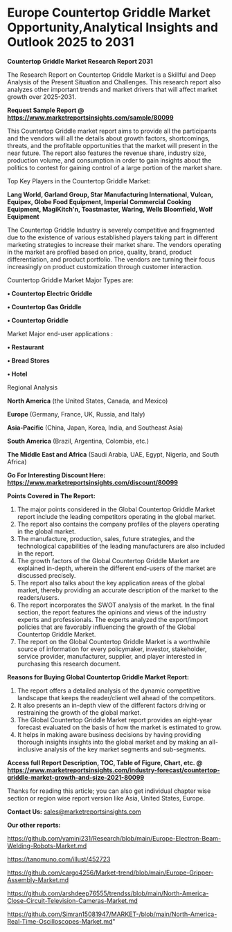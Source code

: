 # Europe Countertop Griddle Market Opportunity,Analytical Insights and Outlook 2025 to 2031

<strong>Countertop Griddle Market Research Report 2031</strong>

The Research Report on Countertop Griddle Market is a Skillful and Deep Analysis of the Present Situation and Challenges. This research report also analyzes other important trends and market drivers that will affect market growth over 2025-2031.

<strong>Request Sample Report @ <a href=https://www.marketreportsinsights.com/sample/80099>https://www.marketreportsinsights.com/sample/80099</a></strong>

This Countertop Griddle market report aims to provide all the participants and the vendors will all the details about growth factors, shortcomings, threats, and the profitable opportunities that the market will present in the near future. The report also features the revenue share, industry size, production volume, and consumption in order to gain insights about the politics to contest for gaining control of a large portion of the market share.

Top Key Players in the Countertop Griddle Market:

<strong>Lang World, Garland Group, Star Manufacturing International, Vulcan, Equipex, Globe Food Equipment, Imperial Commercial Cooking Equipment, MagiKitch&#39;n, Toastmaster, Waring, Wells Bloomfield, Wolf Equipment</strong>

The Countertop Griddle Industry is severely competitive and fragmented due to the existence of various established players taking part in different marketing strategies to increase their market share. The vendors operating in the market are profiled based on price, quality, brand, product differentiation, and product portfolio. The vendors are turning their focus increasingly on product customization through customer interaction.

Countertop Griddle Market Major Types are:

<strong>• Countertop Electric Griddle

• Countertop Gas Griddle

• Countertop Griddle</strong>

Market Major end-user applications :

<strong>• Restaurant

• Bread Stores

• Hotel</strong>

Regional Analysis

</u><strong><b>North America</b></strong> (the United States, Canada, and Mexico)

<strong><b>Europe </b></strong>(Germany, France, UK, Russia, and Italy)

<strong><b>Asia-Pacific</b></strong> (China, Japan, Korea, India, and Southeast Asia)

<strong><b>South America</b></strong> (Brazil, Argentina, Colombia, etc.)

<strong><b>The Middle East and Africa</b></strong> (Saudi Arabia, UAE, Egypt, Nigeria, and South Africa)

<strong>Go For Interesting Discount Here: <a href=https://www.marketreportsinsights.com/discount/80099>https://www.marketreportsinsights.com/discount/80099</a></strong>

<strong>Points Covered in The Report:</strong>
<ol>
  <li>The major points considered in the Global Countertop Griddle Market report include the leading competitors operating in the global market.</li>
  <li>The report also contains the company profiles of the players operating in the global market.</li>
  <li>The manufacture, production, sales, future strategies, and the technological capabilities of the leading manufacturers are also included in the report.</li>
  <li>The growth factors of the Global Countertop Griddle Market are explained in-depth, wherein the different end-users of the market are discussed precisely.</li>
  <li>The report also talks about the key application areas of the global market, thereby providing an accurate description of the market to the readers/users.</li>
  <li>The report incorporates the SWOT analysis of the market. In the final section, the report features the opinions and views of the industry experts and professionals. The experts analyzed the export/import policies that are favorably influencing the growth of the Global Countertop Griddle Market.</li>
  <li>The report on the Global Countertop Griddle Market is a worthwhile source of information for every policymaker, investor, stakeholder, service provider, manufacturer, supplier, and player interested in purchasing this research document.</li>
</ol>
<strong>Reasons for Buying Global Countertop Griddle Market Report:</strong>

<ol>
  <li>The report offers a detailed analysis of the dynamic competitive landscape that keeps the reader/client well ahead of the competitors.</li>
  <li>It also presents an in-depth view of the different factors driving or restraining the growth of the global market.</li>
  <li>The Global Countertop Griddle Market report provides an eight-year forecast evaluated on the basis of how the market is estimated to grow.</li>
  <li>It helps in making aware business decisions by having providing thorough insights insights into the global market and by making an all-inclusive analysis of the key market segments and sub-segments.</li>
</ol>
<strong>Access full Report Description, TOC, Table of Figure, Chart, etc. @ <a href=https://www.marketreportsinsights.com/industry-forecast/countertop-griddle-market-growth-and-size-2021-80099>https://www.marketreportsinsights.com/industry-forecast/countertop-griddle-market-growth-and-size-2021-80099</a></strong>


Thanks for reading this article; you can also get individual chapter wise section or region wise report version like Asia, United States, Europe.

<strong>Contact Us:</strong>
sales@marketreportsinsights.com

<strong>Our other reports:</strong>

<a href=https://github.com/yamini231/Research/blob/main/Europe-Electron-Beam-Welding-Robots-Market.md>https://github.com/yamini231/Research/blob/main/Europe-Electron-Beam-Welding-Robots-Market.md</a>

<a href=https://tanomuno.com/illust/452723>https://tanomuno.com/illust/452723</a>

<a href=https://github.com/cargo4256/Market-trend/blob/main/Europe-Gripper-Assembly-Market.md>https://github.com/cargo4256/Market-trend/blob/main/Europe-Gripper-Assembly-Market.md</a>

<a href=https://github.com/arshdeep76555/trendss/blob/main/North-America-Close-Circuit-Television-Cameras-Market.md>https://github.com/arshdeep76555/trendss/blob/main/North-America-Close-Circuit-Television-Cameras-Market.md</a>

<a href=https://github.com/Simran15081947/MARKET-/blob/main/North-America-Real-Time-Oscilloscopes-Market.md>https://github.com/Simran15081947/MARKET-/blob/main/North-America-Real-Time-Oscilloscopes-Market.md</a>"
